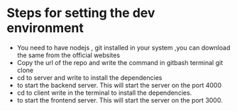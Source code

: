 # Steps for setting the dev environment
- You need to have nodejs , git installed in your system ,you can download the same from the official  websites
- Copy the url of the repo and write the command in gitbash terminal git clone <name-of-repo>
- cd to server and write <npm install> to install the dependencies
- <npm start> to start the backend server. This will start the server on the port 4000
- cd to client write <npm install> in the terminal to install the dependencies.
- <npm start> to start the frontend server. This will start the server on the port 3000. 